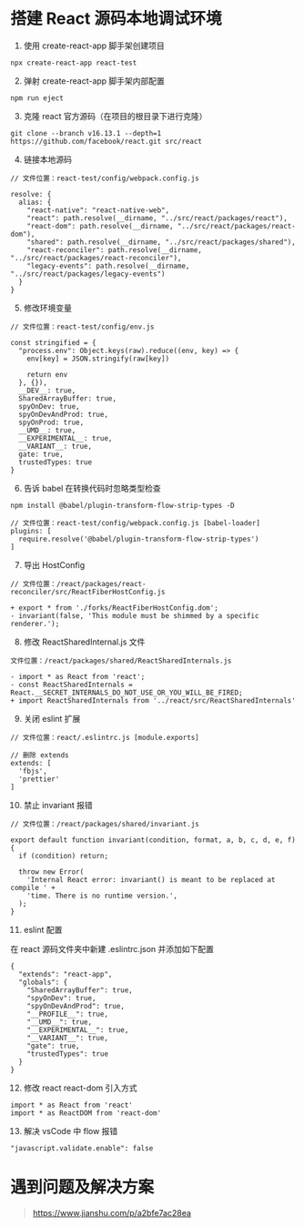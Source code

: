 # 搭建 React 源码本地调试环境

1. 使用 create-react-app 脚手架创建项目

`npx create-react-app react-test`

2. 弹射 create-react-app 脚手架内部配置

`npm run eject`

3. 克隆 react 官方源码（在项目的根目录下进行克隆）

`git clone --branch v16.13.1 --depth=1 https://github.com/facebook/react.git src/react`

4. 链接本地源码

```
// 文件位置：react-test/config/webpack.config.js

resolve: {
  alias: {
    "react-native": "react-native-web",
    "react": path.resolve(__dirname, "../src/react/packages/react"),
    "react-dom": path.resolve(__dirname, "../src/react/packages/react-dom"),
    "shared": path.resolve(__dirname, "../src/react/packages/shared"),
    "react-reconciler": path.resolve(__dirname, "../src/react/packages/react-reconciler"),
    "legacy-events": path.resolve(__dirname, "../src/react/packages/legacy-events")
  }
}
```

5. 修改环境变量

```
// 文件位置：react-test/config/env.js

const stringified = {
  "process.env": Object.keys(raw).reduce((env, key) => {
    env[key] = JSON.stringify(raw[key])
    
    return env
  }, {}),
  __DEV__: true,
  SharedArrayBuffer: true,
  spyOnDev: true,
  spyOnDevAndProd: true,
  spyOnProd: true,
  __UMD__: true,
  __EXPERIMENTAL__: true,
  __VARIANT__: true,
  gate: true,
  trustedTypes: true
}
```

6. 告诉 babel 在转换代码时忽略类型检查

`npm install @babel/plugin-transform-flow-strip-types -D`

```
// 文件位置：react-test/config/webpack.config.js [babel-loader]
plugins: [
  require.resolve('@babel/plugin-transform-flow-strip-types')
]
```

7. 导出 HostConfig

```
// 文件位置：/react/packages/react-reconciler/src/ReactFiberHostConfig.js

+ export * from './forks/ReactFiberHostConfig.dom';
- invariant(false, 'This module must be shimmed by a specific renderer.');
```

8. 修改 ReactSharedInternal.js 文件

```
文件位置：/react/packages/shared/ReactSharedInternals.js

- import * as React from 'react';
- const ReactSharedInternals = React.__SECRET_INTERNALS_DO_NOT_USE_OR_YOU_WILL_BE_FIRED;
+ import ReactSharedInternals from '../react/src/ReactSharedInternals'
```

9. 关闭 eslint 扩展

```
// 文件位置：react/.eslintrc.js [module.exports]

// 删除 extends
extends: [
  'fbjs',
  'prettier'
]
```

10. 禁止 invariant 报错

```
// 文件位置：/react/packages/shared/invariant.js

export default function invariant(condition, format, a, b, c, d, e, f) {
  if (condition) return;

  throw new Error(
    'Internal React error: invariant() is meant to be replaced at compile ' +
    'time. There is no runtime version.',
  );
}
```

11. eslint 配置

在 react 源码文件夹中新建 .eslintrc.json 并添加如下配置

```
{
  "extends": "react-app",
  "globals": {
    "SharedArrayBuffer": true,
    "spyOnDev": true,
    "spyOnDevAndProd": true,
    "__PROFILE__": true,
    "__UMD__": true,
    "__EXPERIMENTAL__": true,
    "__VARIANT__": true,
    "gate": true,
    "trustedTypes": true
  }
}
```

12. 修改 react react-dom 引入方式

```
import * as React from 'react'
import * as ReactDOM from 'react-dom'
```

13. 解决 vsCode 中 flow 报错

```
"javascript.validate.enable": false
```

# 遇到问题及解决方案

> https://www.jianshu.com/p/a2bfe7ac28ea